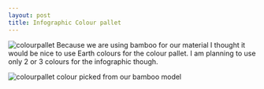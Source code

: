 ```yaml
---
layout: post
title: Infographic Colour pallet
---
```


![colourpallet]({{site.baseurl}}/images/colourpallet.jpg)
Because we are using bamboo for our material I thought it would be nice to use Earth colours for the colour pallet. I am planning to use only 2 or 3 colours for the infographic though. 

![colourpallet]({{site.baseurl}}/images/colourpallet1.jpg)
colour picked from our bamboo model